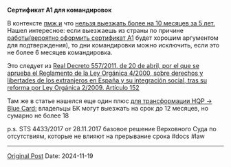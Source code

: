 **Сертификат А1 для командировок**

В контексте [пмж и](2489.md) что [нельзя выезжать более на 10 месяцев за 5 лет.](1243.md) Нашел интересное: если выезжаешь из страны по причине [работы(вероятно оформить сертификат A1](2738.md) будет хорошим аргументом для подтверждения), то дни командировки можно исключить, если это не более 6 месяцев командировка.

Это следует из [Real Decreto 557/2011, de 20 de abril, por el que se aprueba el Reglamento de la Ley Orgánica 4/2000, sobre derechos y libertades de los extranjeros en España y su integración social, tras su reforma por Ley Orgánica 2/2009. Artículo 152](https://www.boe.es/buscar/act.php?id=BOE-A-2011-7703&p=20240304&tn=1#a152)

Там же в статье нашелся еще один плюс [для трансформации HQP -> Blue Card:](1753.md) владельцы БК могут выезжать на срок до 12 месяцев, но сумарно не более 18

p.s. STS 4433/2017 от 28.11.2017 базовое решение Верховного Суда по отсутствиям, которые не влияют на прерывание срока
#docs #law

---
[Original Post](https://t.me/lev2tarragona/2823)
Date: 2024-11-19

